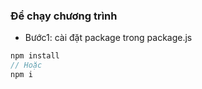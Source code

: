 ### Để chạy chương trình
- Bước1: cài đặt package trong package.js
```javascript
npm install
// Hoặc
npm i
```
